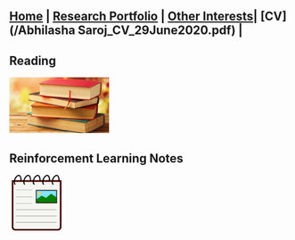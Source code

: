 
## [Home](README.md) | [Research Portfolio](/research.md) | [Other Interests](other_interests.md)| [CV](/Abhilasha Saroj_CV_29June2020.pdf) |

## Reading 

[<img src="books_thumbnail.jpeg" height="100"/>](reading.md)   

## Reinforcement Learning Notes
[<img src="coursera_notes.png" height="100"/>](rl_notes.md)


